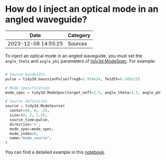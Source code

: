 # How do I inject an optical mode in an angled waveguide?

| Date       | Category    |
|------------|-------------|
| 2023-12-08 14:55:25 | Sources |


To inject an optical mode in an angled waveguide, you must set the `angle_theta` and `angle_phi` parameters of [tidy3d.ModeSpec](https://docs.flexcompute.com/projects/tidy3d/en/latest/api/_autosummary/tidy3d.ModeSpec.html#tidy3d.ModeSpec). For example:



```python

# Source bandwidth.
pulse = tidy3d.GaussianPulse(freq0=1.934e14, fwidth=6.245e12)

# Mode specification.
mode_spec = tidy3d.ModeSpec(target_neff=2.5, angle_theta=1.5, angle_phi=0)

# Source definition
source = tidy3d.ModeSource(
  center=(0, 0, -2),
  size=(0, 2, 1.5),
  source_time=pulse,
  direction='+',
  mode_spec=mode_spec,
  mode_index=0,
  name="mode_source",
)

```



You can find a detailed example in this [notebook](https://www.flexcompute.com/tidy3d/examples/notebooks/ModesBentAngled/).